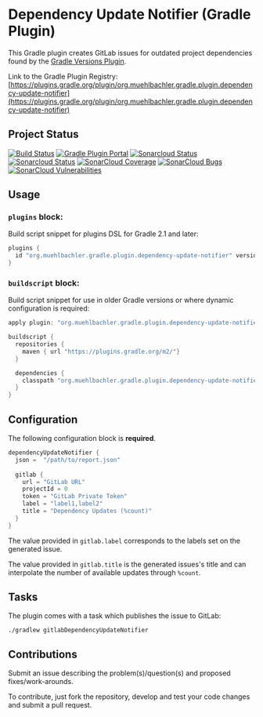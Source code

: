 # Dependency Update Notifier (Gradle Plugin)

This Gradle plugin creates GitLab issues for outdated project dependencies found by the [Gradle Versions Plugin](https://github.com/ben-manes/gradle-versions-plugin).

Link to the Gradle Plugin Registry: [https://plugins.gradle.org/plugin/org.muehlbachler.gradle.plugin.dependency-update-notifier](https://plugins.gradle.org/plugin/org.muehlbachler.gradle.plugin.dependency-update-notifier)


## Project Status

[![Build Status](https://travis-ci.org/muhlba91/gradle-dependency-update-notifier.svg?branch=master)](https://travis-ci.org/muhlba91/gradle-dependency-update-notifier)
[![Gradle Plugin Portal](https://img.shields.io/maven-metadata/v/https/plugins.gradle.org/m2/org/muehlbachler/gradle/plugin/org.muehlbachler.gradle.plugin.dependency-update-notifier/maven-metadata.xml.svg?label=Gradle%20Plugin)](https://plugins.gradle.org/plugin/org.muehlbachler.gradle.plugin.dependency-update-notifier)
[![Sonarcloud Status](https://sonarcloud.io/api/project_badges/measure?project=org.muehlbachler.gradle.plugin.dependency-update-notifier&metric=alert_status)](https://sonarcloud.io/dashboard?id=org.muehlbachler.gradle.plugin.dependency-update-notifier)
[![Sonarcloud Status](https://sonarcloud.io/api/project_badges/measure?project=org.muehlbachler.gradle.plugin.dependency-update-notifier&metric=security_rating)](https://sonarcloud.io/component_measures/metric/security_rating/list?id=org.muehlbachler.gradle.plugin.dependency-update-notifier)
[![SonarCloud Coverage](https://sonarcloud.io/api/project_badges/measure?project=org.muehlbachler.gradle.plugin.dependency-update-notifier&metric=coverage)](https://sonarcloud.io/component_measures/metric/coverage/list?id=org.muehlbachler.gradle.plugin.dependency-update-notifier)
[![SonarCloud Bugs](https://sonarcloud.io/api/project_badges/measure?project=org.muehlbachler.gradle.plugin.dependency-update-notifier&metric=bugs)](https://sonarcloud.io/component_measures/metric/reliability_rating/list?id=org.muehlbachler.gradle.plugin.dependency-update-notifier)
[![SonarCloud Vulnerabilities](https://sonarcloud.io/api/project_badges/measure?project=org.muehlbachler.gradle.plugin.dependency-update-notifier&metric=vulnerabilities)](https://sonarcloud.io/component_measures/metric/security_rating/list?id=org.muehlbachler.gradle.plugin.dependency-update-notifier)


## Usage

### `plugins` block:

Build script snippet for plugins DSL for Gradle 2.1 and later:

```groovy
plugins {
  id "org.muehlbachler.gradle.plugin.dependency-update-notifier" version "$version"
}
```

### `buildscript` block:

Build script snippet for use in older Gradle versions or where dynamic configuration is required:

```groovy
apply plugin: "org.muehlbachler.gradle.plugin.dependency-update-notifier"

buildscript {
  repositories {
    maven { url "https://plugins.gradle.org/m2/"}
  }

  dependencies {
    classpath "org.muehlbachler.gradle.plugin.dependency-update-notifier:$version"
  }
}
```


## Configuration

The following configuration block is **required**.

```groovy
dependencyUpdateNotifier {
  json =  "/path/to/report.json"
  
  gitlab {
    url = "GitLab URL"
    projectId = 0
    token = "GitLab Private Token"
    label = "label1,label2"
    title = "Dependency Updates (%count)"
  }
}
```

The value provided in `gitlab.label` corresponds to the labels set on the generated issue.

The value provided in `gitlab.title` is the generated issues's title and can interpolate the number of available updates through `%count`.


## Tasks

The plugin comes with a task which publishes the issue to GitLab:

```
./gradlew gitlabDependencyUpdateNotifier
``` 


## Contributions

Submit an issue describing the problem(s)/question(s) and proposed fixes/work-arounds.

To contribute, just fork the repository, develop and test your code changes and submit a pull request.
